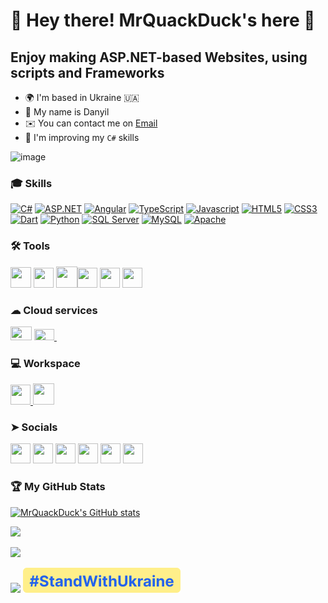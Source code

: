 👋 Hey there! MrQuackDuck's here 🦆
================================
Enjoy making ASP.NET-based Websites, using scripts and Frameworks
---------------------------------------------------------

* 🌍  I'm based in Ukraine 🇺🇦
* 🦆  My name is Danyil
* ✉️  You can contact me on [Email](mailto:mrquackduckk@gmail.com)
* 🔼  I'm improving my `C#` skills

![image](https://user-images.githubusercontent.com/61251075/232047291-01308074-9875-4e75-973b-35ba4836dbed.png)

### 🎓 Skills 

<p align="left">
<a href="https://docs.microsoft.com/en-us/dotnet/csharp/" target="_blank" rel="noreferrer"><img src="https://cdn.worldvectorlogo.com/logos/c--4.svg" width="36" height="36" alt="C#" /></a>
<a href="https://dotnet.microsoft.com/en-us/apps/aspnet" target="_blank" rel="noreferrer"><img src="https://user-images.githubusercontent.com/61251075/232067324-4b66d8c9-62c0-4378-9b3a-70dcf799e2e0.png" width="36" height="36" alt="ASP.NET" /></a>
<a href="https://angular.io/" target="_blank" rel="noreferrer"><img src="https://upload.wikimedia.org/wikipedia/commons/c/cf/Angular_full_color_logo.svg" width="37.5" height="37.5" alt="Angular" /></a>
<a href="https://www.typescriptlang.org/" target="_blank" rel="noreferrer"><img src="https://upload.wikimedia.org/wikipedia/commons/4/4c/Typescript_logo_2020.svg" width="36" height="36" alt="TypeScript" /></a>
<a href="https://developer.mozilla.org/en-US/docs/Web/JavaScript" target="_blank" rel="noreferrer"><img src="https://upload.wikimedia.org/wikipedia/commons/9/99/Unofficial_JavaScript_logo_2.svg" width="36" height="36" alt="Javascript" /></a>
<a href="https://developer.mozilla.org/en-US/docs/Glossary/HTML5" target="_blank" rel="noreferrer"><img src="https://upload.wikimedia.org/wikipedia/commons/3/38/HTML5_Badge.svg" width="36" height="36" alt="HTML5" /></a>
<a href="https://www.w3.org/TR/CSS/#css" target="_blank" rel="noreferrer"><img src="https://upload.wikimedia.org/wikipedia/commons/6/62/CSS3_logo.svg" width="36" height="36" alt="CSS3" /></a>
<a href="https://dart.dev/" target="_blank" rel="noreferrer"><img src="https://uxwing.com/wp-content/themes/uxwing/download/brands-and-social-media/dart-programming-language-icon.svg" width="36" height="36" alt="Dart" /></a>
<a href="https://www.python.org/" target="_blank" rel="noreferrer"><img src="https://raw.githubusercontent.com/danielcranney/readme-generator/main/public/icons/skills/python-colored.svg" width="36" height="36" alt="Python" /></a>
<a href="https://learn.microsoft.com/en-us/sql/?view=sql-server-ver16" target="_blank" rel="noreferrer"><img src="https://user-images.githubusercontent.com/61251075/232068051-957e02bc-ff38-4a28-8035-b1ece8b5c726.png" width="36" height="36" alt="SQL Server" /></a>
<a href="https://www.mysql.com/" target="_blank" rel="noreferrer"><img src="https://www.arvixe.com/images/landing_pages/mysql_hosting.png" width="36" height="36" alt="MySQL" /></a>
<a href="https://httpd.apache.org/" target="_blank" rel="noreferrer"><img src="https://upload.wikimedia.org/wikipedia/commons/7/7e/Apache_Feather_Logo.svg" width="36" height="36" alt="Apache" /></a>
</p>

### 🛠 Tools

<p align="left"> <a href="https://www.jetbrains.com/rider/" target="_blank" rel="noreferrer"><img src="https://upload.wikimedia.org/wikipedia/commons/6/6e/JetBrains_Rider_Icon.svg" width="33" height="33" /></a> <a href="https://www.jetbrains.com/idea/" target="_blank" rel="noreferrer"><img src="https://upload.wikimedia.org/wikipedia/commons/9/9c/IntelliJ_IDEA_Icon.svg" width="32" height="32" /></a> <a href="https://www.figma.com/" target="_blank" rel="noreferrer"><img src="https://raw.githubusercontent.com/danielcranney/readme-generator/main/public/icons/skills/figma-colored.svg" width="34" height="34" /></a><a href="https://visualstudio.microsoft.com/" target="_blank" rel="noreferrer"><img src="https://upload.wikimedia.org/wikipedia/commons/5/59/Visual_Studio_Icon_2019.svg" width="32" height="32" /></a> <a href="https://code.visualstudio.com/" target="_blank" rel="noreferrer"><img src="https://upload.wikimedia.org/wikipedia/commons/9/9a/Visual_Studio_Code_1.35_icon.svg" width="32" height="32" /></a> <a href="https://www.sublimetext.com/" target="_blank" rel="noreferrer"><img src="https://cdn.worldvectorlogo.com/logos/sublime-text.svg" width="32" height="32" /></a></p>

### ☁ Cloud services

<p align="left"><a href="https://azure.microsoft.com/en-us" title="Microsoft Azure" target="_blank" rel="noreferrer"><img src="https://static.cdnlogo.com/logos/a/12/azure.svg" width="34" height="22" /></a> <a href="https://aws.amazon.com/" title="AWS" target="_blank" rel="noreferrer"><img src="https://mti.com/wp-content/uploads/2021/04/Amazon-Web-Services-Logo-White.png" width="32" height="18" /> <a href="https://www.cloudflare.com/" title="Cloudflare" target="_blank" rel="noreferrer"><img src="https://seeklogo.com/images/C/cloudflare-logo-6B7D159387-seeklogo.com.png" width="34" height="17" /></a>
</p>

### 💻 Workspace

<p align="left"> <a href="https://www.microsoft.com/en-us/software-download/windows10" title="Windows 10" target="_blank" rel="noreferrer"><img src="https://upload.wikimedia.org/wikipedia/commons/4/48/Windows_logo_-_2012_%28dark_blue%29.svg" width="32" height="32" /> <a title="Ubuntu" href="https://ubuntu.com/" target="_blank" rel="noreferrer"><img src="https://upload.wikimedia.org/wikipedia/commons/9/9e/UbuntuCoF.svg" width="34" height="34" /></a></p>

### ➤ Socials

<p align="left">
<a href="https://www.youtube.com/channel/UCgHi8oEP6pgww8jHIJt1aGA" target="_blank" rel="noreferrer"><img src="https://upload.wikimedia.org/wikipedia/commons/4/4f/YouTube_social_white_squircle.svg" width="32" height="32" /></a> <a href="http://www.instagram.com/mrquackduckk" target="_blank" rel="noreferrer"><img src="https://upload.wikimedia.org/wikipedia/commons/e/e7/Instagram_logo_2016.svg" width="32" height="32" /></a> <a href="https://www.linkedin.com/in/danyil-primierov-053061249/" target="_blank" rel="noreferrer"><img src="https://upload.wikimedia.org/wikipedia/commons/8/81/LinkedIn_icon.svg" width="32" height="32" /></a> <a href="https://stackoverflow.com/users/20036176/mrquackduck" target="_blank" rel="noreferrer"><img src="https://raw.githubusercontent.com/danielcranney/readme-generator/main/public/icons/socials/stackoverflow.svg" width="32" height="32" /></a> <a href="https://www.reddit.com/user/MrQuackDuck7" target="_blank" rel="noreferrer"><img src="https://links.communitycenter.eu/images/4/43/Reddit.svg" width="32" height="32" /></a> <a href="https://www.twitch.tv/mrquackduck_" target="_blank" rel="noreferrer"><img src="https://upload.wikimedia.org/wikipedia/commons/d/d3/Twitch_Glitch_Logo_Purple.svg" width="32" height="32" /></a></p>


  
### 🏆 My GitHub Stats

<a href="http://www.github.com/mrquackduck"><img src="https://github-readme-stats.vercel.app/api?username=mrquackduck&show_icons=true&hide=&count_private=true&title_color=FFC83D&text_color=FFFFFF&icon_color=EA8F1C&bg_color=0D1117&hide_border=true&show_icons=true" alt="MrQuackDuck's GitHub stats" /></a>

<a href="http://www.github.com/mrquackduck"><img src="https://github-readme-streak-stats.herokuapp.com/?user=mrquackduck&stroke=000000&background=0D1117&ring=FFC83D&fire=EA8F1C&currStreakNum=FFFFFF&currStreakLabel=FFFFFF&sideNums=FFFFFF&sideLabels=FFFFFF&dates=FFFFFF&hide_border=true" /></a>

<a href="http://www.github.com/mrquackduck"><img src="https://github-readme-stats.vercel.app/api/top-langs/?username=MrQuackDuck&text_color=ffffff&title_color=FFFFFF&border_color=626161&bg_color=0D1117&card_width=495&color=FFFFFF&line=FFC83D&point=EA8F1C&area_color=ffffff&area=true&hide_border=true&custom_title=Most%20Used%20Languages"/></a>

  
  ![](https://komarev.com/ghpvc/?username=MrQuackDuck&color=DEB914&label=Visitors)
  ![](https://raw.githubusercontent.com/vshymanskyy/StandWithUkraine/main/badges/StandWithUkraine.svg)
